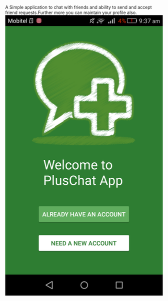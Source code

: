 A Simple application to chat with friends and ability to send and accept friend requests.Further more you can maintain your profile also.
![alt text](https://github.com/KasunDissanayake94/PlusChat-App/blob/master/Screenshot_2018-05-29-09-37-32%5B1%5D.png)

